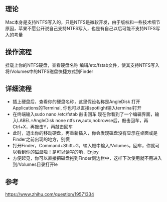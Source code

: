## 理论
Mac本身是支持NTFS写入的，只是NTFS是微软开发，由于版权和一些技术细节原因，苹果不愿公开说自己支持NTFS写入，也是有自己以后可能不支持NTFS写入的考量

## 操作流程
挂载上你的NTFS硬盘，查看硬盘名称
编辑/etc/fstab文件，使其支持NTFS写入
将/Volumes中的NTFS磁盘快捷方式到Finder
## 详细流程
* 插上硬盘后，查看你的硬盘名称，这里假设名称是AngleDisk
打开Applications的Terminal, 你也可以直接spotlight输入terminal打开
* 在终端输入sudo nano /etc/fstab 敲击回车
现在你看到了一个编辑界面，输入LABEL=AngleDisk none ntfs rw,auto,nobrowse后，敲击回车，再Ctrl+X，再敲击Y，再敲击回车
* 此时，退出你的移动硬盘，再重新插入，你会发现磁盘没有显示在桌面或是Finder之前出现的地方，别慌
* 打开Finder，Command+Shift+G，输入框中输入/Volumes，回车，你就可以看到你的磁盘啦！是可以读写的哟，Enjoy
* 方便起见，你可以直接把磁盘拖到Finder侧边栏中，这样下次使用就不用进入到/Volumes目录打开le
## 参考
https://www.zhihu.com/question/19571334